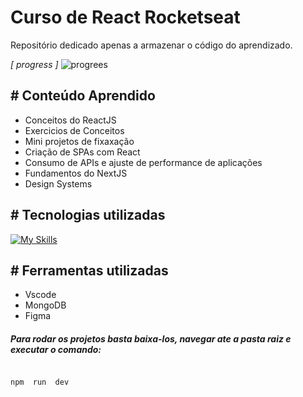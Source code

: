 
# Curso de React Rocketseat
Repositório dedicado apenas a armazenar o código do aprendizado. 


*[  progress  ]*
![progrees](https://geps.dev/progress/30?dangerColor=b266fa&warningColor=66c4fa&successColor=66fa97)

## # Conteúdo Aprendido

- Conceitos do ReactJS
- Exercicios de Conceitos
- Mini projetos de fixaxação
- Criação de SPAs com React
- Consumo de APIs e ajuste de performance de aplicações
- Fundamentos do NextJS
- Design Systems

  

## # Tecnologias utilizadas

[![My Skills](https://skillicons.dev/icons?i=js,ts,vscode,figma,next,mongo&theme=light)](https://skillicons.dev)

  

## # Ferramentas utilizadas

- Vscode
- MongoDB
- Figma

##### Para rodar os projetos basta baixa-los, navegar ate a pasta raiz e executar o comando:
```bash

npm  run  dev

```